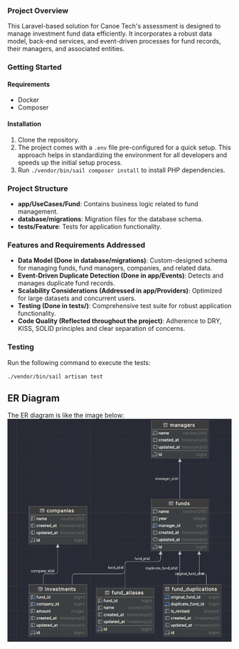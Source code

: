 
### Project Overview
This Laravel-based solution for Canoe Tech's assessment is designed to manage investment fund data efficiently. It incorporates a robust data model, back-end services, and event-driven processes for fund records, their managers, and associated entities.

### Getting Started

#### Requirements
- Docker
- Composer

#### Installation
1. Clone the repository.
2. The project comes with a `.env` file pre-configured for a quick setup. This approach helps in standardizing the environment for all developers and speeds up the initial setup process.
3. Run `./vendor/bin/sail composer install` to install PHP dependencies.


### Project Structure
- **app/UseCases/Fund**: Contains business logic related to fund management.
- **database/migrations**: Migration files for the database schema.
- **tests/Feature**: Tests for application functionality.

### Features and Requirements Addressed
- **Data Model (Done in database/migrations)**: Custom-designed schema for managing funds, fund managers, companies, and related data.
- **Event-Driven Duplicate Detection (Done in app/Events)**: Detects and manages duplicate fund records.
- **Scalability Considerations (Addressed in app/Providers)**: Optimized for large datasets and concurrent users.
- **Testing (Done in tests/)**: Comprehensive test suite for robust application functionality.
- **Code Quality (Reflected throughout the project)**: Adherence to DRY, KISS, SOLID principles and clear separation of concerns.

### Testing
Run the following command to execute the tests:
```
./vendor/bin/sail artisan test
```

## ER Diagram
The ER diagram is like the image below:
![ER Diagram](erd.png)
